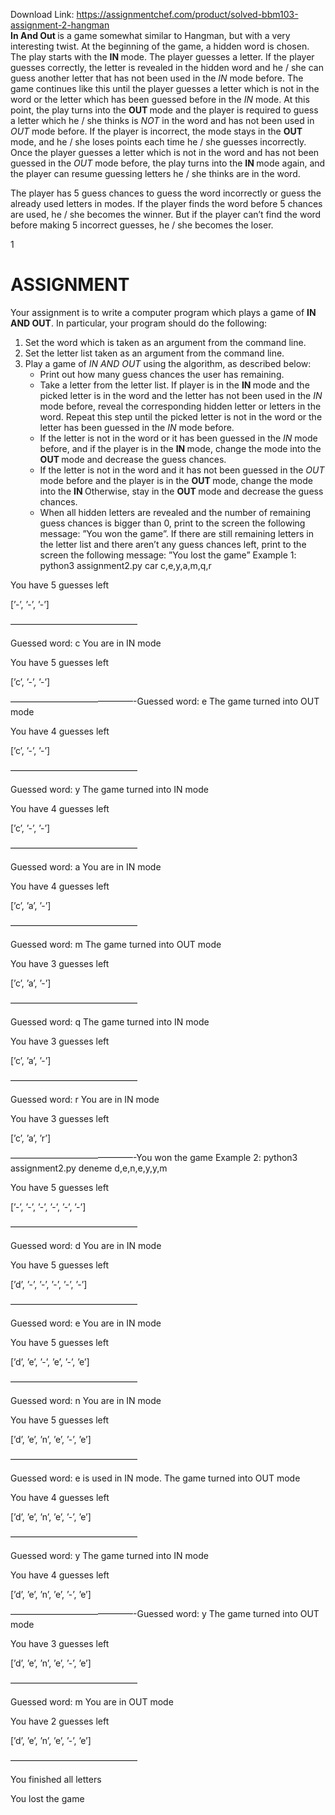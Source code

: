 Download Link: https://assignmentchef.com/product/solved-bbm103-assignment-2-hangman
<br>
<strong>In And Out </strong>is a game somewhat similar to Hangman, but with a very interesting twist. At the beginning of the game, a hidden word is chosen. The play starts with the <strong>IN </strong>mode. The player guesses a letter. If the player guesses correctly, the letter is revealed in the hidden word and he / she can guess another letter that has not been used in the <em>IN </em>mode before. The game continues like this until the player guesses a letter which is not in the word or the letter which has been guessed before in the <em>IN </em>mode. At this point, the play turns into the <strong>OUT </strong>mode and the player is required to guess a letter which he / she thinks is <em>NOT </em>in the word and has not been used in <em>OUT </em>mode before. If the player is incorrect, the mode stays in the <strong>OUT </strong>mode, and he / she loses points each time he / she guesses incorrectly. Once the player guesses a letter which is not in the word and has not been guessed in the <em>OUT </em>mode before, the play turns into the <strong>IN </strong>mode again, and the player can resume guessing letters he / she thinks are in the word.

The player has 5 guess chances to guess the word incorrectly or guess the already used letters in modes. If the player finds the word before 5 chances are used, he / she becomes the winner. But if the player can’t find the word before making 5 incorrect guesses, he / she becomes the loser.

1

<h1>ASSIGNMENT</h1>

Your assignment is to write a computer program which plays a game of <strong>IN AND OUT</strong>. In particular, your program should do the following:

<ol>

 <li>Set the word which is taken as an argument from the command line.</li>

 <li>Set the letter list taken as an argument from the command line.</li>

 <li>Play a game of <em>IN AND OUT </em>using the algorithm, as described below:

  <ul>

   <li>Print out how many guess chances the user has remaining.</li>

   <li>Take a letter from the letter list. If player is in the <strong>IN </strong>mode and the picked letter is in the word and the letter has not been used in the <em>IN </em>mode before, reveal the corresponding hidden letter or letters in the word. Repeat this step until the picked letter is not in the word or the letter has been guessed in the <em>IN </em>mode before.</li>

   <li>If the letter is not in the word or it has been guessed in the <em>IN </em>mode before, and if the player is in the <strong>IN </strong>mode, change the mode into the <strong>OUT </strong>mode and decrease the guess chances.</li>

   <li>If the letter is not in the word and it has not been guessed in the <em>OUT </em>mode before and the player is in the <strong>OUT </strong>mode, change the mode into the <strong>IN </strong> Otherwise, stay in the <strong>OUT </strong>mode and decrease the guess chances.</li>

   <li>When all hidden letters are revealed and the number of remaining guess chances is bigger than 0, print to the screen the following message: ”You won the game”. If there are still remaining letters in the letter list and there aren’t any guess chances left, print to the screen the following message: ”You lost the game” Example 1: python3 assignment2.py car c,e,y,a,m,q,r</li>

  </ul></li>

</ol>

You have 5 guesses left

[’-’, ’-’, ’-’]

——————————————–

Guessed word: c You are in IN mode

You have 5 guesses left

[’c’, ’-’, ’-’]

——————————————-Guessed word: e The game turned into OUT mode

You have 4 guesses left

[’c’, ’-’, ’-’]

——————————————–

Guessed word: y The game turned into IN mode

You have 4 guesses left

[’c’, ’-’, ’-’]

——————————————–

Guessed word: a You are in IN mode

You have 4 guesses left

[’c’, ’a’, ’-’]

——————————————–

Guessed word: m The game turned into OUT mode

You have 3 guesses left

[’c’, ’a’, ’-’]

——————————————–

Guessed word: q The game turned into IN mode

You have 3 guesses left

[’c’, ’a’, ’-’]

——————————————–

Guessed word: r You are in IN mode

You have 3 guesses left

[’c’, ’a’, ’r’]

——————————————-You won the game Example 2: python3 assignment2.py deneme d,e,n,e,y,y,m

You have 5 guesses left

[’-’, ’-’, ’-’, ’-’, ’-’, ’-’]

——————————————–

Guessed word: d You are in IN mode

You have 5 guesses left

[’d’, ’-’, ’-’, ’-’, ’-’, ’-’]

——————————————–

Guessed word: e You are in IN mode

You have 5 guesses left

[’d’, ’e’, ’-’, ’e’, ’-’, ’e’]

——————————————–

Guessed word: n You are in IN mode

You have 5 guesses left

[’d’, ’e’, ’n’, ’e’, ’-’, ’e’]

——————————————–

Guessed word: e is used in IN mode. The game turned into OUT mode

You have 4 guesses left

[’d’, ’e’, ’n’, ’e’, ’-’, ’e’]

——————————————–

Guessed word: y The game turned into IN mode

You have 4 guesses left

[’d’, ’e’, ’n’, ’e’, ’-’, ’e’]

——————————————-Guessed word: y The game turned into OUT mode

You have 3 guesses left

[’d’, ’e’, ’n’, ’e’, ’-’, ’e’]

——————————————–

Guessed word: m You are in OUT mode

You have 2 guesses left

[’d’, ’e’, ’n’, ’e’, ’-’, ’e’]

——————————————–

You finished all letters

You lost the game